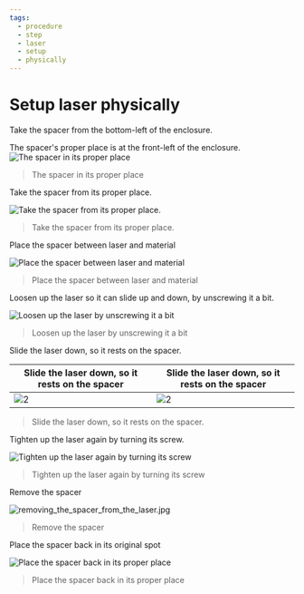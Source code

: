 ```yaml
---
tags:
  - procedure
  - step
  - laser
  - setup
  - physically
---
```


# Setup laser physically

Take the spacer from the bottom-left of the enclosure.

The spacer's proper place is at the front-left of the enclosure.
![The spacer in its proper place](spacer_in_its_proper_place.jpg)

> The spacer in its proper place

Take the spacer from its proper place.

![Take the spacer from its proper place.](taking_the_spacer.jpg)

> Take the spacer from its proper place.

Place the spacer between laser and material

![Place the spacer between laser and material](placing_the_spacer_under_the_laser.jpg)

> Place the spacer between laser and material

Loosen up the laser so it can slide up and down,
by unscrewing it a bit.

![Loosen up the laser by unscrewing it a bit](unscrewing_the_laser_above_the_spacer.jpg)

> Loosen up the laser by unscrewing it a bit

Slide the laser down, so it rests on the spacer.

| Slide the laser down, so it rests on the spacer     | Slide the laser down, so it rests on the spacer |
|-----------------------------------------------------|-------------------------------------------------|
| ![2](resting_the_laser_on_the_spacer.jpg)           | ![2](resting_the_laser_on_the_spacer.jpg)       |


> Slide the laser down, so it rests on the spacer.

Tighten up the laser again by turning its screw.

![Tighten up the laser again by turning its screw](unscrewing_the_laser_above_the_spacer.jpg)

> Tighten up the laser again by turning its screw

Remove the spacer

![removing_the_spacer_from_the_laser.jpg](removing_the_spacer_from_the_laser.jpg)

> Remove the spacer

Place the spacer back in its original spot

![Place the spacer back in its proper place](putting_back_the_spacer.jpg)

> Place the spacer back in its proper place
